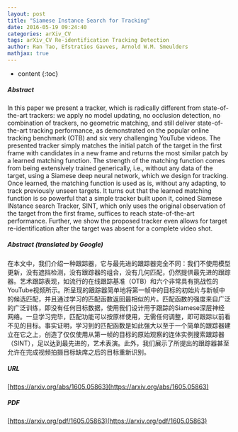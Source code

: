 ```yaml
---
layout: post
title: "Siamese Instance Search for Tracking"
date: 2016-05-19 09:24:40
categories: arXiv_CV
tags: arXiv_CV Re-identification Tracking Detection
author: Ran Tao, Efstratios Gavves, Arnold W.M. Smeulders
mathjax: true
---
```


* content
{:toc}

##### Abstract
In this paper we present a tracker, which is radically different from state-of-the-art trackers: we apply no model updating, no occlusion detection, no combination of trackers, no geometric matching, and still deliver state-of-the-art tracking performance, as demonstrated on the popular online tracking benchmark (OTB) and six very challenging YouTube videos. The presented tracker simply matches the initial patch of the target in the first frame with candidates in a new frame and returns the most similar patch by a learned matching function. The strength of the matching function comes from being extensively trained generically, i.e., without any data of the target, using a Siamese deep neural network, which we design for tracking. Once learned, the matching function is used as is, without any adapting, to track previously unseen targets. It turns out that the learned matching function is so powerful that a simple tracker built upon it, coined Siamese INstance search Tracker, SINT, which only uses the original observation of the target from the first frame, suffices to reach state-of-the-art performance. Further, we show the proposed tracker even allows for target re-identification after the target was absent for a complete video shot.

##### Abstract (translated by Google)
在本文中，我们介绍一种跟踪器，它与最先进的跟踪器完全不同：我们不使用模型更新，没有遮挡检测，没有跟踪器的组合，没有几何匹配，仍然提供最先进的跟踪器。艺术跟踪表现，如流行的在线跟踪基准（OTB）和六个非常具有挑战性的YouTube视频所示。所呈现的跟踪器简单地将第一帧中的目标的初始片与新帧中的候选匹配，并且通过学习的匹配函数返回最相似的片。匹配函数的强度来自广泛的广泛训练，即没有任何目标数据，使用我们设计用于跟踪的Siamese深层神经网络。一旦学习完毕，匹配功能可以按原样使用，无需任何调整，即可跟踪以前看不见的目标。事实证明，学习到的匹配函数是如此强大以至于一个简单的跟踪器建立在它之上，创造了仅仅使用从第一帧的目标的原始观察的连体实例搜索跟踪器（SINT），足以达到最先进的，艺术表演。此外，我们展示了所提出的跟踪器甚至允许在完成视频拍摄目标缺席之后的目标重新识别。

##### URL
[https://arxiv.org/abs/1605.05863](https://arxiv.org/abs/1605.05863)

##### PDF
[https://arxiv.org/pdf/1605.05863](https://arxiv.org/pdf/1605.05863)

